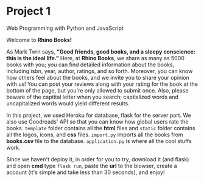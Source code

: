 # Project 1

Web Programming with Python and JavaScript

Welcome to <strong>Rhino Books!</strong>

As Mark Twin says, <strong>“Good friends, good books, and a sleepy conscience: this is the ideal life.”</strong> Here, at <strong> Rhino Books</strong>, we share as many as 5000 books with you; you can find detailed information about the books, including isbn, year, author,  ratings, and so forth. Moreover, you can know how others feel about the books, and we invite you to share your opinion with us! You can post your reviews along with your rating for the book at the bottom of the page, but you're only allowed to submit once. Also, please beware of the captital letter when you search; captialized words and uncapitalized words would yield different results.

In this project, we used Heroku for database, flask for the server part. We also use Goodreads' API so that you can know how global users rate the books. `template` folder contains all the <strong>html</strong> files and `static` folder contains all the logos, icons, and <strong>css</strong> files. `import.py` imports all the books from <strong>books.csv</strong> file to the database. `application.py` is where all the cool stuffs work.

Since we haven't deploy it, in order for you to try, download it (and flask) and open <strong>cmd</strong> type `flask run`, paste the <strong>url</strong> to the blowser, create a account (it's simple and take less than 30 seconds), and enjoy!
